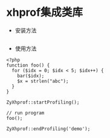 # xhprof集成类库

* 安装方法

```

```

* 使用方法
```
<?php
function foo() {
  for ($idx = 0; $idx < 5; $idx++) {
    bar($idx);
    $x = strlen("abc");
  }
}

ZyXhprof::startProfiling();

// run program
foo();

ZyXhprof::endProfiling('demo');

```